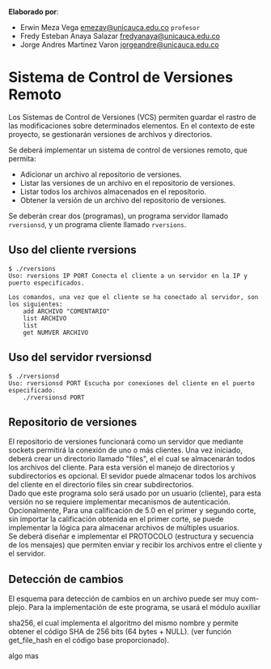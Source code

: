 **Elaborado por**:

- Erwin Meza Vega <emezav@unicauca.edu.co> `profesor`
- Fredy Esteban Anaya Salazar <fredyanaya@unicauca.edu.co>
- Jorge Andres Martinez Varon <jorgeandre@unicauca.edu.co>

# Sistema de Control de Versiones Remoto
Los Sistemas de Control de Versiones (VCS) permiten guardar el rastro de las modificaciones sobre determinados elementos. En el contexto de este proyecto, se gestionarán versiones de archivos y directorios.

Se deberá implementar un sistema de control de versiones remoto, que permita:
* Adicionar un archivo al repositorio de versiones.
* Listar las versiones de un archivo en el repositorio de versiones.
* Listar todos los archivos almacenados en el repositorio.
* Obtener la versión de un archivo del repositorio de versiones.

Se deberán crear dos (programas), un programa servidor llamado `rversionsd`,
y un programa cliente llamado `rversions`.

## Uso del cliente rversions

```shell
$ ./rversions
Uso: rversions IP PORT Conecta el cliente a un servidor en la IP y puerto especificados.

Los comandos, una vez que el cliente se ha conectado al servidor, son los siguientes:
	add ARCHIVO "COMENTARIO"
	list ARCHIVO
	list
	get NUMVER ARCHIVO
```

## Uso del servidor rversionsd
```shell
$ ./rversionsd 
Uso: rversionsd PORT Escucha por conexiones del cliente en el puerto especificado. 
	./rversionsd PORT
```

## Repositorio de versiones

El repositorio de versiones funcionará como un servidor que mediante sockets
permitirá la conexión de uno o más clientes. Una vez iniciado, deberá crear
un directorio llamado "files", el el cual se almacenarán todos los archivos del cliente. 
Para esta versión el manejo de directorios y subdirectorios es opcional.
El sevidor puede almacenar todos los archivos del cliente en el directorio
files sin crear subdirectorios.  
Dado que este programa solo será usado por un usuario (cliente), para esta
versión no se requiere implementar mecanismos de autenticación.
Opcionalmente, Para una calificación de 5.0 en el primer y segundo corte,
sin importar la calificación obtenida en el primer corte, se puede implementar
la lógica para almacenar archivos de múltiples usuarios.  
Se deberá diseñar e implementar el PROTOCOLO (estructura y secuencia
de los mensajes) que permiten enviar y recibir los archivos entre el cliente y el
servidor.

## Detección de cambios

El esquema para detección de cambios en un archivo puede ser muy com-
plejo. Para la implementación de este programa, se usará el módulo auxiliar

sha256, el cual implementa el algoritmo del mismo nombre y permite obtener
el código SHA de 256 bits (64 bytes + NULL). (ver función get_file_hash
en el código base proporcionado).


algo mas